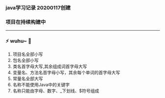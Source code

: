 ### java学习记录 20200117创建
### 项目在持续构建中
---
### ⚡ wuhu~ 🌈

1. 项目名全部小写
2. 包名全部小写
3. 类名首字母大写,其余组成词首字母大写
4. 变量名、方法名首字母小写，其余每个单词的首字母大写
5. 常量名全部大写
6. 名称不能使用Java中的关键字
7. 名称只能由字母、数字、_下划线、$符号组成
